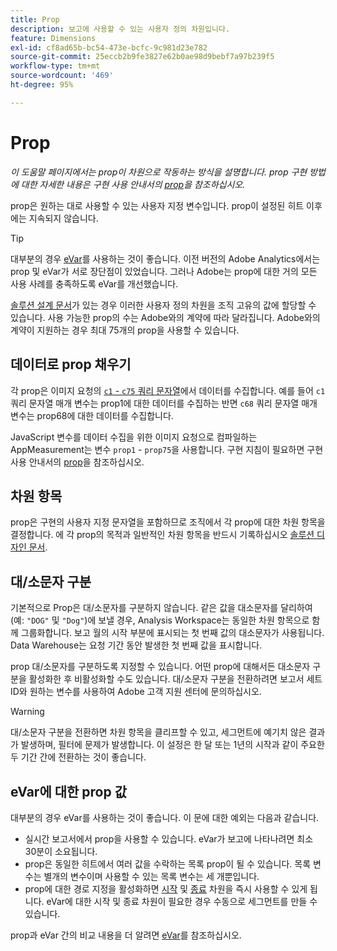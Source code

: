 ```yaml
---
title: Prop
description: 보고에 사용할 수 있는 사용자 정의 차원입니다.
feature: Dimensions
exl-id: cf8ad65b-bc54-473e-bcfc-9c981d23e782
source-git-commit: 25eccb2b9fe3827e62b0ae98d9bebf7a97b239f5
workflow-type: tm+mt
source-wordcount: '469'
ht-degree: 95%

---
```


# Prop

*이 도움말 페이지에서는 prop이 차원으로 작동하는 방식을 설명합니다. prop 구현 방법에 대한 자세한 내용은 구현 사용 안내서의 [prop](/help/implement/vars/page-vars/prop.md)을 참조하십시오.*

prop은 원하는 대로 사용할 수 있는 사용자 지정 변수입니다. prop이 설정된 히트 이후에는 지속되지 않습니다.

>[!TIP]
>
>대부분의 경우 [eVar](evar.md)를 사용하는 것이 좋습니다. 이전 버전의 Adobe Analytics에서는 prop 및 eVar가 서로 장단점이 있었습니다. 그러나 Adobe는 prop에 대한 거의 모든 사용 사례를 충족하도록 eVar를 개선했습니다.

[솔루션 설계 문서](/help/implement/prepare/solution-design.md)가 있는 경우 이러한 사용자 정의 차원을 조직 고유의 값에 할당할 수 있습니다. 사용 가능한 prop의 수는 Adobe와의 계약에 따라 달라집니다. Adobe와의 계약이 지원하는 경우 최대 75개의 prop을 사용할 수 있습니다.

## 데이터로 prop 채우기

각 prop은 이미지 요청의 [`c1` - `c75` 쿼리 문자열](/help/implement/validate/query-parameters.md)에서 데이터를 수집합니다. 예를 들어 `c1` 쿼리 문자열 매개 변수는 prop1에 대한 데이터를 수집하는 반면 `c68` 쿼리 문자열 매개 변수는 prop68에 대한 데이터를 수집합니다.

JavaScript 변수를 데이터 수집을 위한 이미지 요청으로 컴파일하는 AppMeasurement는 변수 `prop1` - `prop75`을 사용합니다. 구현 지침이 필요하면 구현 사용 안내서의 [prop](/help/implement/vars/page-vars/prop.md)을 참조하십시오.

## 차원 항목

prop은 구현의 사용자 지정 문자열을 포함하므로 조직에서 각 prop에 대한 차원 항목을 결정합니다. 에 각 prop의 목적과 일반적인 차원 항목을 반드시 기록하십시오 [솔루션 디자인 문서](/help/implement/prepare/solution-design.md).

## 대/소문자 구분

기본적으로 Prop은 대/소문자를 구분하지 않습니다. 같은 값을 대소문자를 달리하여 (예: `"DOG"` 및 `"Dog"`)에 보낼 경우, Analysis Workspace는 동일한 차원 항목으로 함께 그룹화합니다. 보고 월의 시작 부분에 표시되는 첫 번째 값의 대소문자가 사용됩니다. Data Warehouse는 요청 기간 동안 발생한 첫 번째 값을 표시합니다.

prop 대/소문자를 구분하도록 지정할 수 있습니다. 어떤 prop에 대해서든 대소문자 구분을 활성화한 후 비활성화할 수도 있습니다. 대/소문자 구분을 전환하려면 보고서 세트 ID와 원하는 변수를 사용하여 Adobe 고객 지원 센터에 문의하십시오.

>[!WARNING]
>
>대/소문자 구분을 전환하면 차원 항목을 클리프할 수 있고, 세그먼트에 예기치 않은 결과가 발생하며, 필터에 문제가 발생합니다. 이 설정은 한 달 또는 1년의 시작과 같이 주요한 두 기간 간에 전환하는 것이 좋습니다.

## eVar에 대한 prop 값

대부분의 경우 eVar를 사용하는 것이 좋습니다. 이 문에 대한 예외는 다음과 같습니다.

* 실시간 보고서에서 prop을 사용할 수 있습니다. eVar가 보고에 나타나려면 최소 30분이 소요됩니다.
* prop은 동일한 히트에서 여러 값을 수락하는 목록 prop이 될 수 있습니다. 목록 변수는 별개의 변수이며 사용할 수 있는 목록 변수는 세 개뿐입니다.
* prop에 대한 경로 지정을 활성화하면 [시작](entry-dimensions.md) 및 [종료](exit-dimensions.md) 차원을 즉시 사용할 수 있게 됩니다. eVar에 대한 시작 및 종료 차원이 필요한 경우 수동으로 세그먼트를 만들 수 있습니다.

prop과 eVar 간의 비교 내용을 더 알려면 [eVar](evar.md)를 참조하십시오.
